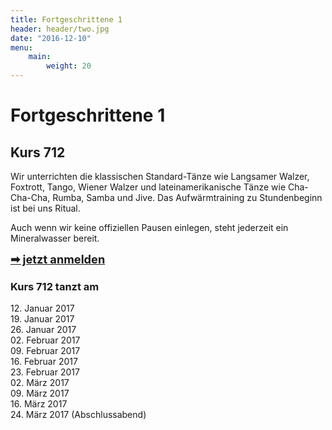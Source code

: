 ```yaml
---
title: Fortgeschrittene 1
header: header/two.jpg
date: "2016-12-10"
menu: 
    main:
        weight: 20
---
```


# Fortgeschrittene 1
## Kurs 712

Wir unterrichten die klassischen Standard-Tänze wie Langsamer Walzer, Foxtrott, Tango, Wiener Walzer und lateinamerikanische Tänze wie Cha-Cha-Cha, Rumba, Samba und Jive. Das Aufwärmtraining zu Stundenbeginn ist bei uns Ritual.

Auch wenn wir keine offiziellen Pausen einlegen, steht jederzeit ein Mineralwasser bereit.

<span style="font-size: 1.3em;">**[➡ jetzt anmelden](kontakt)**</span>

### Kurs 712 tanzt am

12\. Januar 2017  
19\. Januar 2017  
26\. Januar 2017  
02\. Februar 2017  
09\. Februar 2017  
16\. Februar 2017    
23\. Februar 2017  
02\. März 2017  
09\. März 2017  
16\. März 2017  
24\. März 2017 (Abschlussabend)  

